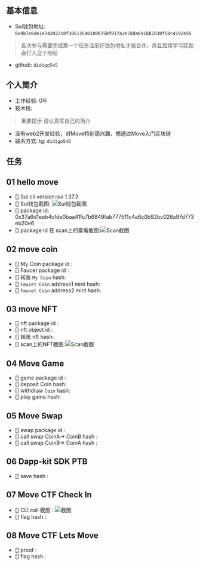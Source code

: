## 基本信息
- Sui钱包地址: `0x9b7e6de1e74202218f30513540189b75bf017a3e7dda691bb7038f58c4192e55`
> 首次参与需要完成第一个任务注册好钱包地址才被合并，并且后续学习奖励会打入这个地址
- github: `didigo545`

## 个人简介
- 工作经验: 0年
- 技术栈:  
> 重要提示 请认真写自己的简介
- 没有web2开发经验，对Move特别感兴趣，想通过Move入门区块链
- 联系方式: tg: `didigo545` 

## 任务

##   01 hello move  
- [] Sui cli version:sui 1.37.3
- [] Sui钱包截图: ![Sui钱包截图](/Users/shaoweiwang/work/hoh/letsmove/mover/didigo545/coLearn2411/images/img.png)
- [] package id: 0x37a6d1eeb4cfde0baa41fc7b6849fab777511c4a6c0b92bc026a97d773eb20e6
- [] package id 在 scan上的查看截图:![Scan截图](/Users/shaoweiwang/work/hoh/letsmove/mover/didigo545/coLearn2411/images/img_1.png)

##   02 move coin
- [] My Coin package id : 
- [] Faucet package id : 
- [] 转账 `My Coin` hash:
- [] `Faucet Coin` address1 mint hash:
- [] `Faucet Coin` address2 mint hash:

##   03 move NFT
- [] nft package id :
- [] nft object id : 
- [] 转账 nft  hash:
- [] scan上的NFT截图:![Scan截图](./images/你的图片地址)

##   04 Move Game
- [] game package id :
- [] deposit Coin hash:
- [] withdraw `Coin` hash:
- [] play game hash:

##   05 Move Swap
- [] swap package id :
- [] call swap CoinA-> CoinB  hash :
- [] call swap CoinB-> CoinA  hash :

##   06 Dapp-kit SDK PTB
- [] save hash :

##   07 Move CTF Check In
- [] CLI call 截图 : ![截图](./images/你的图片地址)
- [] flag hash :

##   08 Move CTF Lets Move
- [] proof : 
- [] flag hash :

